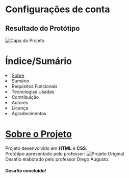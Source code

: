 # Configurações de conta
<h2>Resultado do Protótipo</h2>
<img src="https://i.ibb.co/WgcVHst/Screenshot-1.png" alt="Capa do Projeto" />

<h1>Índice/Sumário</h1>
<li><a href="#sobre">Sobre</a></li>
<li>Sumário</li>
<li>Requisitos Funcionais</li>
<li>Tecnologias Usadas</li>
<li>Contribuição</li>
<li>Autores</li>
<li>Licença</li>
<li>Agradecimentos</li>

<h1 dir="auto"><a aria-hidden="true" class="anchor" href="#sobre">Sobre o Projeto<a/></h1>
<span>Projeto desenvolvido em <strong>HTML</strong> e <strong>CSS</strong>.</span>
<div>
  <span>Protótipo apresentado pelo professor:</span>
  <img src="https://uidesigndaily.fra1.digitaloceanspaces.com/uploads/1388/day_1388.png" alt="Projeto Original" />
</div>
<div>
  <span>Desafio elaborado pelo professor Diego Augusto.</span>
</div>
 <h4>Desafio concluído!</h4>
